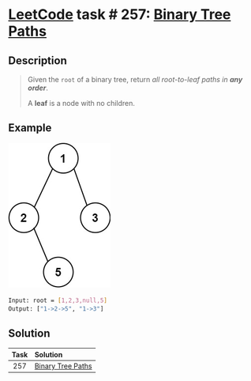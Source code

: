 # [LeetCode][leetcode] task # 257: [Binary Tree Paths][task]

Description
-----------

> Given the `root` of a binary tree,
> return _all root-to-leaf paths in **any order**_.
> 
> A **leaf** is a node with no children.

Example
-------

![tree.png](image/tree.png)

```sh
Input: root = [1,2,3,null,5]
Output: ["1->2->5", "1->3"]
```

Solution
--------

| Task | Solution                      |
|:----:|:------------------------------|
| 257  | [Binary Tree Paths][solution] |


[leetcode]: <http://leetcode.com/>
[task]: <https://leetcode.com/problems/binary-tree-paths/>
[solution]: <https://github.com/wellaxis/praxis-leetcode/blob/main/src/main/java/com/witalis/praxis/leetcode/task/h3/p257/option/Practice.java>
